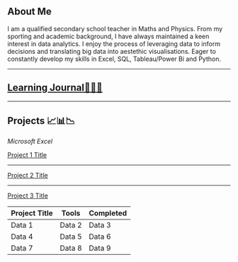 ## **About Me**  
I am a qualified secondary school teacher in Maths and Physics. From my sporting and academic background, I have always maintained a keen interest in data analytics. I enjoy the process of leveraging data to inform decisions and translating big data into aestethic visualisations. Eager to constantly develop my skills in Excel, SQL, Tableau/Power Bi and Python.


---

## [Learning Journal🧑‍💻📝](/Journal) 
---

## Projects 📈📊📉
*Microsoft Excel*

[Project 1 Title]()
<img src="">

---
[Project 2 Title](/pdf/sample_presentation.pdf)
<img src="">

---
[Project 3 Title](http://example.com/)
<img src="">


| Project Title| Tools | Completed |
|----------|----------|----------|
| Data 1   | Data 2   | Data 3   |
| Data 4   | Data 5   | Data 6   |
| Data 7   | Data 8   | Data 9   |


